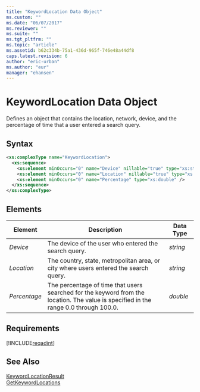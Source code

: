 ```yaml
---
title: "KeywordLocation Data Object"
ms.custom: ""
ms.date: "06/07/2017"
ms.reviewer: ""
ms.suite: ""
ms.tgt_pltfrm: ""
ms.topic: "article"
ms.assetid: b62c334b-75a1-436d-965f-746e48a44df8
caps.latest.revision: 6
author: "eric-urban"
ms.author: "eur"
manager: "ehansen"
---
```

# KeywordLocation Data Object
Defines an object that contains the location, network, device, and the percentage of time that a user entered a search query.

## Syntax

```xml
<xs:complexType name="KeywordLocation">
  <xs:sequence>
    <xs:element minOccurs="0" name="Device" nillable="true" type="xs:string"/>
    <xs:element minOccurs="0" name="Location" nillable="true" type="xs:string" />
    <xs:element minOccurs="0" name="Percentage" type="xs:double" />
  </xs:sequence>
</xs:complexType>
```

## <a name="Elements"></a>Elements

|Element|Description|Data Type|
|-----------|---------------|-------------|
|*Device*|The device of the user who entered the search query.|*string*|
|*Location*|The country, state, metropolitan area, or city where users entered the search query.|*string*|
|*Percentage*|The percentage of time that users searched for the keyword from the location. The value is specified in the range 0.0 through 100.0.|*double*|

## Requirements
[!INCLUDE[reqadint](../adinsight-api/includes/reqadint.md)]
## See Also
[KeywordLocationResult](../adinsight-api/keywordlocationresult-data-object.md)  
[GetKeywordLocations](../adinsight-api/getkeywordlocations-service-operation.md)  

